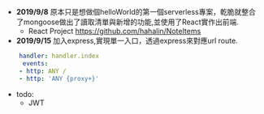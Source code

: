  - **2019/9/8** 
    原本只是想做個helloWorld的第一個serverless專案，乾脆就整合了mongoose做出了讀取清單與新增的功能,並使用了React實作出前端.
    - React Project  https://github.com/hahalin/NoteItems
 - **2019/9/15** 
   加入express,實現單一入口，透過express來對應url route.
``` yml
    handler: handler.index
     events:
    - http: ANY /
    - http: 'ANY {proxy+}'     
 ```
  - todo:
    - JWT
